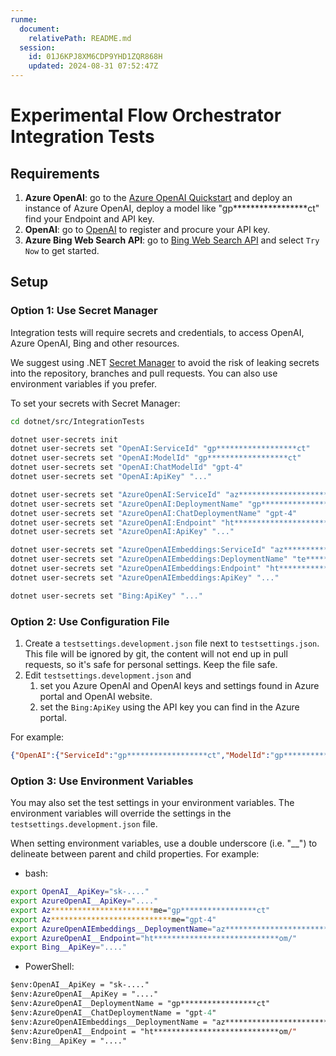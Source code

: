 ```yaml
---
runme:
  document:
    relativePath: README.md
  session:
    id: 01J6KPJ8XM6CDP9YHD1ZQR868H
    updated: 2024-08-31 07:52:47Z
---
```


# Experimental Flow Orchestrator Integration Tests

## Requirements

1. **Azure OpenAI**: go to the [Azure OpenAI Quickstart](ht************************************************************************rt)
   and deploy an instance of Azure OpenAI, deploy a model like "gp*****************ct" find your Endpoint and API key.
2. **OpenAI**: go to [OpenAI](ht***********************om) to register and procure your API key.
3. **Azure Bing Web Search API**: go to [Bing Web Search API](ht*********************************************************pi)
   and select `Try Now` to get started.

## Setup

### Option 1: Use Secret Manager

Integration tests will require secrets and credentials, to access OpenAI, Azure OpenAI,
Bing and other resources.

We suggest using .NET [Secret Manager](ht**************************************************************ts)
to avoid the risk of leaking secrets into the repository, branches and pull requests.
You can also use environment variables if you prefer.

To set your secrets with Secret Manager:

```sh {"id":"01J6KPR1FAFBFPM4TCN6WEPFNE"}
cd dotnet/src/IntegrationTests

dotnet user-secrets init
dotnet user-secrets set "OpenAI:ServiceId" "gp******************ct"
dotnet user-secrets set "OpenAI:ModelId" "gp******************ct"
dotnet user-secrets set "OpenAI:ChatModelId" "gpt-4"
dotnet user-secrets set "OpenAI:ApiKey" "..."

dotnet user-secrets set "AzureOpenAI:ServiceId" "az***********************ct"
dotnet user-secrets set "AzureOpenAI:DeploymentName" "gp*****************ct"
dotnet user-secrets set "AzureOpenAI:ChatDeploymentName" "gpt-4"
dotnet user-secrets set "AzureOpenAI:Endpoint" "ht****************************om/"
dotnet user-secrets set "AzureOpenAI:ApiKey" "..."

dotnet user-secrets set "AzureOpenAIEmbeddings:ServiceId" "az************************02"
dotnet user-secrets set "AzureOpenAIEmbeddings:DeploymentName" "te******************02"
dotnet user-secrets set "AzureOpenAIEmbeddings:Endpoint" "ht****************************om/"
dotnet user-secrets set "AzureOpenAIEmbeddings:ApiKey" "..."

dotnet user-secrets set "Bing:ApiKey" "..."
```

### Option 2: Use Configuration File

1. Create a `testsettings.development.json` file next to `testsettings.json`. This file will be ignored by git,
   the content will not end up in pull requests, so it's safe for personal settings. Keep the file safe.
2. Edit `testsettings.development.json` and
   1. set you Azure OpenAI and OpenAI keys and settings found in Azure portal and OpenAI website.
   2. set the `Bing:ApiKey` using the API key you can find in the Azure portal.

For example:

```json {"id":"01J6KPR1FAFBFPM4TCN86NXX8S"}
{"OpenAI":{"ServiceId":"gp******************ct","ModelId":"gp******************ct","ChatModelId":"gpt-4","ApiKey":"sk***.."},"AzureOpenAI":{"ServiceId":"gp*****************ct","DeploymentName":"gp*****************ct","ChatDeploymentName":"gpt-4","Endpoint":"ht****************************om/","ApiKey":"****"},"OpenAIEmbeddings":{"ServiceId":"te******************02","ModelId":"te******************02","ApiKey":"sk***.."},"AzureOpenAIEmbeddings":{"ServiceId":"az************************02","DeploymentName":"te******************02","Endpoint":"ht****************************om/","ApiKey":"****"},"Bing":{"ApiKey":"****"}}
```

### Option 3: Use Environment Variables

You may also set the test settings in your environment variables. The environment variables will override the settings in the `testsettings.development.json` file.

When setting environment variables, use a double underscore (i.e. "\_\_") to delineate between parent and child properties. For example:

- bash:

```bash {"id":"01J6KPR1FBXXPNFHK1MXCK9QN7"}
export OpenAI__ApiKey="sk-...."
export AzureOpenAI__ApiKey="...."
export Az***********************me="gp*****************ct"
export Az***************************me="gpt-4"
export AzureOpenAIEmbeddings__DeploymentName="az************************02"
export AzureOpenAI__Endpoint="ht****************************om/"
export Bing__ApiKey="...."
```

- PowerShell:

```ps {"id":"01J6KPR1FBXXPNFHK1MXX8YDH7"}
$env:OpenAI__ApiKey = "sk-...."
$env:AzureOpenAI__ApiKey = "...."
$env:AzureOpenAI__DeploymentName = "gp*****************ct"
$env:AzureOpenAI__ChatDeploymentName = "gpt-4"
$env:AzureOpenAIEmbeddings__DeploymentName = "az************************02"
$env:AzureOpenAI__Endpoint = "ht****************************om/"
$env:Bing__ApiKey = "...."
```

